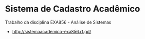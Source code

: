 # Sistema de Cadastro Acadêmico
Trabalho da disciplina EXA856 - Análise de Sistemas
- http://sistemaacademico-exa856.rf.gd/
